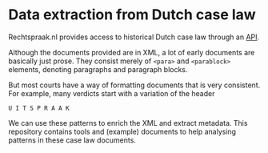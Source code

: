 Data extraction from Dutch case law
===================================

Rechtspraak.nl provides access to historical Dutch case law through an [API](http://www.rechtspraak.nl/Uitspraken-en-Registers/Uitspraken/Open-Data/Pages/default.aspx). 

Although the documents provided are in XML, a lot of early documents are basically just prose. They consist merely of `<para>` and `<parablock>` elements, denoting paragraphs and paragraph blocks. 

But most courts have a way of formatting documents that is very consistent. For example, many verdicts start with a variation of the header

    U I T S P R A A K
    
We can use these patterns to enrich the XML and extract metadata. This repository contains tools and (example) documents to help analysing patterns in these case law documents.
